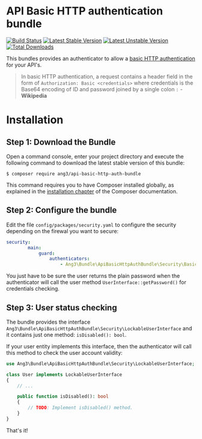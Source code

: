 API Basic HTTP authentication bundle
====================================

[![Build Status](https://travis-ci.org/Ang3/api-basic-http-auth-bundle.svg?branch=master)](https://travis-ci.org/Ang3/api-basic-http-auth-bundle) 
[![Latest Stable Version](https://poser.pugx.org/ang3/api-basic-http-auth-bundle/v/stable)](https://packagist.org/packages/ang3/api-basic-http-auth-bundle) 
[![Latest Unstable Version](https://poser.pugx.org/ang3/api-basic-http-auth-bundle/v/unstable)](https://packagist.org/packages/ang3/api-basic-http-auth-bundle) 
[![Total Downloads](https://poser.pugx.org/ang3/api-basic-http-auth-bundle/downloads)](https://packagist.org/packages/ang3/api-basic-http-auth-bundle)

This bundles provides an authenticator to allow a 
[basic HTTP authentication](https://en.wikipedia.org/wiki/Basic_access_authentication) for your API's.

> In basic HTTP authentication, a request contains a header field in the form of 
```Authorization: Basic <credentials>```  where credentials is the Base64 encoding of ID and password joined 
> by a single colon ```:``` - **Wikipedia**

Installation
============

Step 1: Download the Bundle
---------------------------

Open a command console, enter your project directory and execute the
following command to download the latest stable version of this bundle:

```console
$ composer require ang3/api-basic-http-auth-bundle
```

This command requires you to have Composer installed globally, as explained
in the [installation chapter](https://getcomposer.org/doc/00-intro.md)
of the Composer documentation.

Step 2: Configure the bundle
----------------------------

Edit the file ```config/packages/security.yaml``` to configure the security depending on the firewal 
you want to secure:

```yaml
security:
        main:
            guard:
                authenticators:
                    - Ang3\Bundle\ApiBasicHttpAuthBundle\Security\BasicHttpAuthenticator
```

You just have to be sure the user returns the plain password when the authenticator will call the user method 
```UserInterface::getPassword()``` for credentials checking.

Step 3: User status checking
----------------------------

The bundle provides the interface ```Ang3\Bundle\ApiBasicHttpAuthBundle\Security\LockableUserInterface``` and
it contains just one method: ```isDisabled(): bool```.

If your user entity implements this interface, then the authenticator will call this method to check the user account 
validity:

```php
use Ang3\Bundle\ApiBasicHttpAuthBundle\Security\LockableUserInterface;

class User implements LockableUserInterface
{
    // ...

    public function isDisabled(): bool
    {
        // TODO: Implement isDisabled() method.
    }
}
```

That's it!
